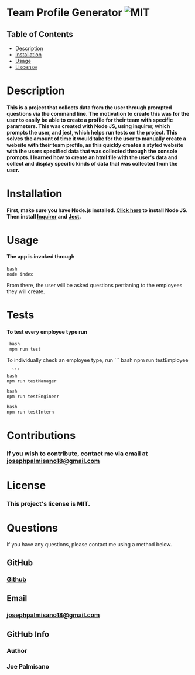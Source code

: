 
   # Team Profile Generator ![MIT](https://img.shields.io/badge/License-MIT-blue.svg)

  ## Table of Contents
  * [Description](#description)
  * [Installation](#installation)
  * [Usage](#usage)
  * [Liscense](#license)
  
  # Description 
  #### This is a project that collects data from the user through prompted questions via the command line. The motivation to create this was for the user to easily be able to create a profile for their team with specific parameters. This was created with Node JS, using inquirer, which prompts the user, and jest, which helps run tests on the project. This solves the amount of time it would take for the user to manually create a website with their team profile, as this quickly creates a styled website with the users specified data that was collected through the console prompts. I learned how to create an html file with the user's data and collect and display specific kinds of data that was collected from the user. 
  
  # Installation
   #### First, make sure you have Node.js installed. [Click here](https://nodejs.org/en/download/) to install Node JS. Then install [Inquirer](https://www.npmjs.com/package/inquirer) and [Jest](https://www.npmjs.com/package/jest).

  # Usage
   #### The app is invoked through
   ```
   bash
   node index
   ```
   From there, the user will be asked questions pertianing to the employees they will create.

  # Tests
  #### To test every employee type run
  ```
   bash
   npm run test
   ```
   To individually check an employee type, run
    ```
   bash
   npm run testEmployee
   ```
     ```
   bash
   npm run testManager
   ```
   ```
   bash
   npm run testEngineer
   ```
   ```
   bash
   npm run testIntern
   ```


  # Contributions
  ### If you wish to contribute, contact me via email at josephpalmisano18@gmail.com

  # License
  ### This project's license is MIT.

  


  # Questions
  If you have any questions, please contact me using a method below.   
  ## GitHub
   ### [Github](https://github.com/joepamedia/)

   ## Email
   ### josephpalmisano18@gmail.com
   ## GitHub Info 
   ### Author
   ### Joe Palmisano

  
  
    
    
    
    
    
    
